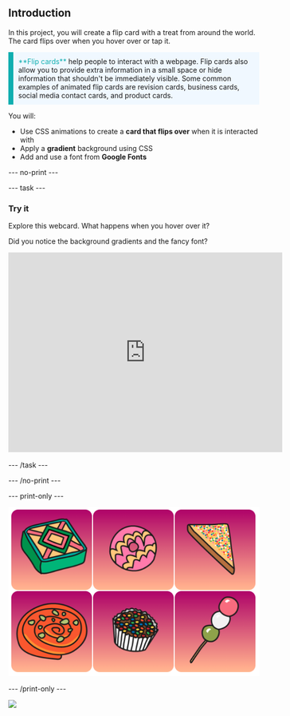 ## Introduction

In this project, you will create a flip card with a treat from around the world. The card flips over when you hover over or tap it. 

<p style="border-left: solid; border-width:10px; border-color: #0faeb0; background-color: aliceblue; padding: 10px;">
<span style="color: #0faeb0">**Flip cards**</span> help people to interact with a webpage. Flip cards also allow you to provide extra information in a small space or hide information that shouldn't be immediately visible. Some common examples of animated flip cards are revision cards, business cards, social media contact cards, and product cards. 
</p>

You will:
+ Use CSS animations to create a **card that flips over** when it is interacted with
+ Apply a **gradient** background using CSS
+ Add and use a font from **Google Fonts**

--- no-print ---

--- task ---

### Try it

Explore this webcard. What happens when you hover over it? 

Did you notice the background gradients and the fancy font?

<iframe src="https://staging-editor.raspberrypi.org/en/embed/viewer/flip-treat-webcards-step-5" width="550" height="400" frameborder="0" marginwidth="0" marginheight="0" allowfullscreen> </iframe>

--- /task ---

--- /no-print ---

--- print-only ---

![alt=""](images/showcase_static.png)

--- /print-only ---

![](http://code.org/api/hour/begin_rp_webcards.png)
